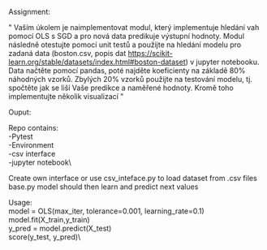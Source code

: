 Assignment:

"
Vaším úkolem je naimplementovat modul, který implementuje hledání vah pomocí OLS s SGD a pro nová data predikuje výstupní hodnoty. Modul následně otestujte pomocí unit testů a použijte na hledání modelu pro zadaná data (boston.csv, popis dat https://scikit-learn.org/stable/datasets/index.html#boston-dataset) v jupyter notebooku. Data načtěte pomocí pandas, poté najděte koeficienty na základě 80% náhodných vzorků. Zbylých 20% vzorků použijte na testování modelu, tj. spočtěte jak se liší Vaše predikce a naměřené hodnoty. Kromě toho implementujte několik visualizací
"

Ouput:

Repo contains:\
    -Pytest\
    -Environment\
    -csv interface\
    -jupyter notebook\

Create own interface or use csv_inteface.py to load dataset from .csv files\
base.py model should then learn and predict next values

Usage:\
    model = OLS(max_iter, tolerance=0.001, learning_rate=0.1)\
    model.fit(X_train,y_train)\
    y_pred = model.predict(X_test)\
    score(y_test, y_pred)\
